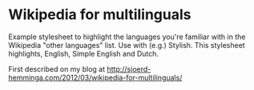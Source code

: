 # Wikipedia for multilinguals

Example stylesheet to highlight the languages you're familiar with in the Wikipedia "other languages" list. Use with (e.g.) Stylish.
This stylesheet highlights, English, Simple English and Dutch.

First described on my blog at http://sjoerd-hemminga.com/2012/03/wikipedia-for-multilinguals/

